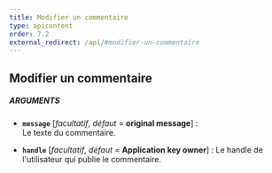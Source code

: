 ```yaml
---
title: Modifier un commentaire
type: apicontent
order: 7.2
external_redirect: /api/#modifier-un-commentaire
---
```


## Modifier un commentaire

##### ARGUMENTS
* **`message`** [*facultatif*, *défaut* = **original message**] :  
    Le texte du commentaire.

* **`handle`** [*facultatif*, *défaut* = **Application key owner**] : 
    Le handle de l'utilisateur qui publie le commentaire.


